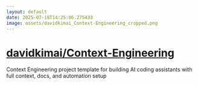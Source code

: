 ```yaml
---
layout: default
date: 2025-07-18T14:25:06.275433
image: assets/davidkimai_Context-Engineering_cropped.png
---
```


# [davidkimai/Context-Engineering](https://github.com/davidkimai/Context-Engineering)

Context Engineering project template for building AI coding assistants with full context, docs, and automation setup
